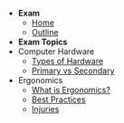 - **Exam**
  - [Home](./README.md)
  - [Outline](./outline.md)
- **Exam Topics**
- Computer Hardware
  - [Types of Hardware](./topics/computer_hardware/types.md)
  - [Primary vs Secondary](./topics/computer_hardware/pvs.md)
- Ergonomics
  - [What is Ergonomics?](topics/ergonomics/what.md)
  - [Best Practices](topics/ergonomics/bestpractices.md)
  - [Injuries](topics/ergonomics/injuries.md)